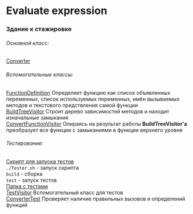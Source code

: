 # Evaluate expression
### Здание к стажировке
###### Основной класс:
[Converter](https://github.com/tihonovcore/closureConversion/blob/master/src/closureConversion/Converter.java "Converter")

###### Вспомогательные классы:
[FunctionDefinition](https://github.com/tihonovcore/closureConversion/blob/master/src/closureConversion/FunctionDefinition.java "FunctionDefinition")
Определяет функцию как список объявленных переменных, список используемых переменных, имён вызываемых методов и текстового предствления самой функции<br>
[BuildTreeVisitor](https://github.com/tihonovcore/closureConversion/blob/master/src/closureConversion/BuildTreeVisitor.java "BTV")
Строит дерево зависимостей методов и находит изначальные замыкания<br>
[ConvertFunctionVisitor](https://github.com/tihonovcore/closureConversion/blob/master/src/closureConversion/ConvertFunctionVisitor.java "CFV")
Опираясь на результат работы **BuildTreeVisitor'a** преобразует все функции с замыканиями в функции верхнего уровня<br>

###### Тестирование:
[Скрипт для запуска тестов](https://github.com/tihonovcore/closureConversion/blob/master/Tester.sh "Tester.sh") <br>
<code>./Tester.sh</code> - запуск скрипта<br>
<code>build</code> - сборка<br>
<code>test</code> - запуск тестов<br>
[Папка с тестами](https://github.com/tihonovcore/closureConversion/tree/master/src/closureConversion/tests/scripts "Тесты")<br>
[TestVisitor](https://github.com/tihonovcore/closureConversion/blob/master/src/closureConversion/tests/TestVisitor.java "TestVisitor") 
Вспомогательный класс для тестов<br>
[ConverterTest](https://github.com/tihonovcore/closureConversion/blob/master/src/closureConversion/tests/ConverterTest.java "ConverterTest")
Проверяет наличие правильных вызовов и определений функций  